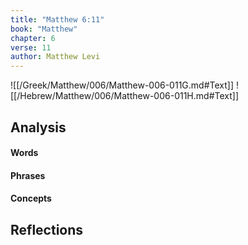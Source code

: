```yaml
---
title: "Matthew 6:11"
book: "Matthew"
chapter: 6
verse: 11
author: Matthew Levi
---
```

![[/Greek/Matthew/006/Matthew-006-011G.md#Text]]
![[/Hebrew/Matthew/006/Matthew-006-011H.md#Text]]

## Analysis

#### Words

#### Phrases

#### Concepts

## Reflections
